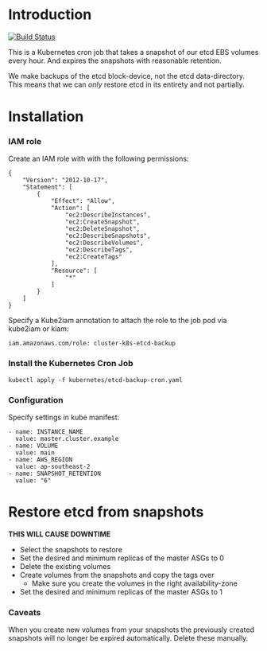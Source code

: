 # Introduction

[![Build Status](https://travis-ci.org/bsycorp/etcd-backup.svg?branch=master)](https://travis-ci.org/bsycorp/etcd-backup)

This is a Kubernetes cron job that takes a snapshot of our etcd EBS volumes every hour. And expires the snapshots with reasonable retention.

We make backups of the etcd block-device, not the etcd data-directory. This means that we can *only* restore etcd in its entirety and not partially.

# Installation

### IAM role

Create an IAM role with with the following permissions:
```
{
    "Version": "2012-10-17",
    "Statement": [
        {
            "Effect": "Allow",
            "Action": [
                "ec2:DescribeInstances",
                "ec2:CreateSnapshot",
                "ec2:DeleteSnapshot",
                "ec2:DescribeSnapshots",
                "ec2:DescribeVolumes",
                "ec2:DescribeTags",
                "ec2:CreateTags"
            ],
            "Resource": [
                "*"
            ]
        }
    ]
}
```

Specify a Kube2iam annotation to attach the role to the job pod via kube2iam or kiam:
```
iam.amazonaws.com/role: cluster-k8s-etcd-backup
```

### Install the Kubernetes Cron Job

```
kubectl apply -f kubernetes/etcd-backup-cron.yaml
```

### Configuration

Specify settings in kube manifest:
```
- name: INSTANCE_NAME
  value: master.cluster.example
- name: VOLUME
  value: main
- name: AWS_REGION
  value: ap-southeast-2
- name: SNAPSHOT_RETENTION
  value: "6"
```

# Restore etcd from snapshots

**THIS WILL CAUSE DOWNTIME**

* Select the snapshots to restore
* Set the desired and minimum replicas of the master ASGs to 0
* Delete the existing volumes
* Create volumes from the snapshots and copy the tags over
  * Make sure you create the volumes in the right availability-zone
* Set the desired and minimum replicas of the master ASGs to 1

### Caveats

When you create new volumes from your snapshots the previously created snapshots will no longer be expired automatically. Delete these manually.

